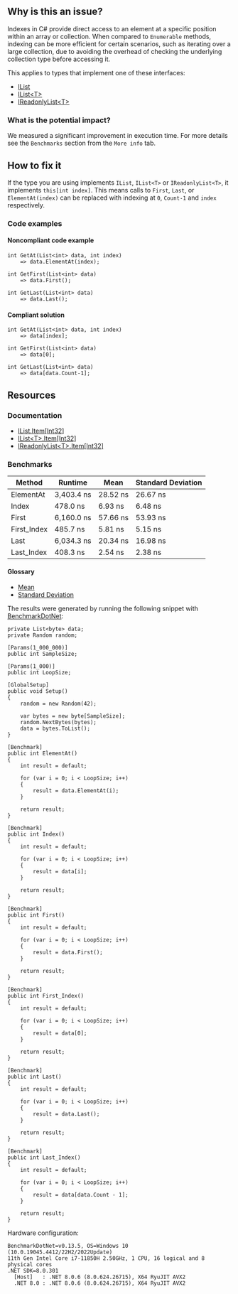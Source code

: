 ## Why is this an issue?

Indexes in C# provide direct access to an element at a specific position within an array or collection. When compared to `Enumerable`
methods, indexing can be more efficient for certain scenarios, such as iterating over a large collection, due to avoiding the overhead of checking the
underlying collection type before accessing it.

This applies to types that implement one of these interfaces:

-   [IList](https://learn.microsoft.com/en-us/dotnet/api/system.collections.ilist)
-   [IList&lt;T&gt;](https://learn.microsoft.com/en-us/dotnet/api/system.collections.generic.ilist-1)
-   [IReadonlyList&lt;T&gt;](https://learn.microsoft.com/en-us/dotnet/api/system.collections.generic.ireadonlylist-1)

### What is the potential impact?

We measured a significant improvement in execution time. For more details see the `Benchmarks` section from the `More info`
tab.

## How to fix it

If the type you are using implements `IList`, `IList<T>` or `IReadonlyList<T>`, it implements
`this[int index]`. This means calls to `First`, `Last`, or `ElementAt(index)` can be replaced with
indexing at `0`, `Count-1` and `index` respectively.

### Code examples

#### Noncompliant code example

    int GetAt(List<int> data, int index)
        => data.ElementAt(index);

    int GetFirst(List<int> data)
        => data.First();

    int GetLast(List<int> data)
        => data.Last();

#### Compliant solution

    int GetAt(List<int> data, int index)
        => data[index];

    int GetFirst(List<int> data)
        => data[0];

    int GetLast(List<int> data)
        => data[data.Count-1];

## Resources

### Documentation

-   [IList.Item\[Int32\]](https://learn.microsoft.com/en-us/dotnet/api/system.collections.ilist.item)
-   [IList&lt;T&gt;.Item\[Int32\]](https://learn.microsoft.com/en-us/dotnet/api/system.collections.generic.ilist-1.item)
-   [IReadonlyList&lt;T&gt;.Item\[Int32\]](https://learn.microsoft.com/en-us/dotnet/api/system.collections.generic.ireadonlylist-1.item)

### Benchmarks

| Method | Runtime | Mean | Standard Deviation |
| --- | --- | --- | --- |
| ElementAt | 3,403.4 ns | 28.52 ns | 26.67 ns |
| Index | 478.0 ns | 6.93 ns | 6.48 ns |
| First | 6,160.0 ns | 57.66 ns | 53.93 ns |
| First\_Index | 485.7 ns | 5.81 ns | 5.15 ns |
| Last | 6,034.3 ns | 20.34 ns | 16.98 ns |
| Last\_Index | 408.3 ns | 2.54 ns | 2.38 ns |

#### Glossary

-   [Mean](https://en.wikipedia.org/wiki/Arithmetic_mean)
-   [Standard Deviation](https://en.wikipedia.org/wiki/Standard_deviation)

The results were generated by running the following snippet with [BenchmarkDotNet](https://github.com/dotnet/BenchmarkDotNet):

    private List<byte> data;
    private Random random;
    
    [Params(1_000_000)]
    public int SampleSize;
    
    [Params(1_000)]
    public int LoopSize;
    
    [GlobalSetup]
    public void Setup()
    {
        random = new Random(42);
    
        var bytes = new byte[SampleSize];
        random.NextBytes(bytes);
        data = bytes.ToList();
    }
    
    [Benchmark]
    public int ElementAt()
    {
        int result = default;
    
        for (var i = 0; i < LoopSize; i++)
        {
            result = data.ElementAt(i);
        }
    
        return result;
    }
    
    [Benchmark]
    public int Index()
    {
        int result = default;
    
        for (var i = 0; i < LoopSize; i++)
        {
            result = data[i];
        }
    
        return result;
    }
    
    [Benchmark]
    public int First()
    {
        int result = default;
    
        for (var i = 0; i < LoopSize; i++)
        {
            result = data.First();
        }
    
        return result;
    }
    
    [Benchmark]
    public int First_Index()
    {
        int result = default;
    
        for (var i = 0; i < LoopSize; i++)
        {
            result = data[0];
        }
    
        return result;
    }
    
    [Benchmark]
    public int Last()
    {
        int result = default;
    
        for (var i = 0; i < LoopSize; i++)
        {
            result = data.Last();
        }
    
        return result;
    }
    
    [Benchmark]
    public int Last_Index()
    {
        int result = default;
    
        for (var i = 0; i < LoopSize; i++)
        {
            result = data[data.Count - 1];
        }
    
        return result;
    }

Hardware configuration:

    BenchmarkDotNet=v0.13.5, OS=Windows 10 (10.0.19045.4412/22H2/2022Update)
    11th Gen Intel Core i7-11850H 2.50GHz, 1 CPU, 16 logical and 8 physical cores
    .NET SDK=8.0.301
      [Host]   : .NET 8.0.6 (8.0.624.26715), X64 RyuJIT AVX2
      .NET 8.0 : .NET 8.0.6 (8.0.624.26715), X64 RyuJIT AVX2